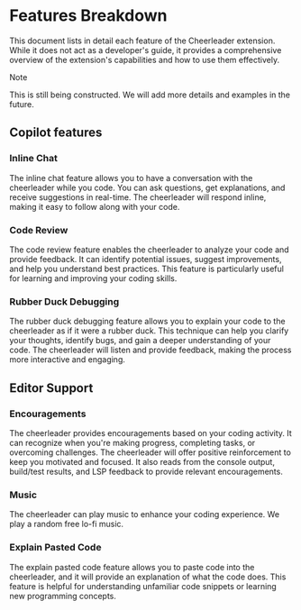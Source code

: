 # Features Breakdown

This document lists in detail each feature of the Cheerleader extension. While it does not act as a developer's guide, it provides a comprehensive overview of the extension's capabilities and how to use them effectively.

> [!NOTE]
> This is still being constructed. We will add more details and examples in the future.

## Copilot features

### Inline Chat

The inline chat feature allows you to have a conversation with the cheerleader while you code. You can ask questions, get explanations, and receive suggestions in real-time. The cheerleader will respond inline, making it easy to follow along with your code.

### Code Review

The code review feature enables the cheerleader to analyze your code and provide feedback. It can identify potential issues, suggest improvements, and help you understand best practices. This feature is particularly useful for learning and improving your coding skills.

### Rubber Duck Debugging

The rubber duck debugging feature allows you to explain your code to the cheerleader as if it were a rubber duck. This technique can help you clarify your thoughts, identify bugs, and gain a deeper understanding of your code. The cheerleader will listen and provide feedback, making the process more interactive and engaging.

## Editor Support

### Encouragements

The cheerleader provides encouragements based on your coding activity. It can recognize when you're making progress, completing tasks, or overcoming challenges. The cheerleader will offer positive reinforcement to keep you motivated and focused. It also reads from the console output, build/test results, and LSP feedback to provide relevant encouragements.

### Music

The cheerleader can play music to enhance your coding experience. We play a random free lo-fi music.

### Explain Pasted Code

The explain pasted code feature allows you to paste code into the cheerleader, and it will provide an explanation of what the code does. This feature is helpful for understanding unfamiliar code snippets or learning new programming concepts.
